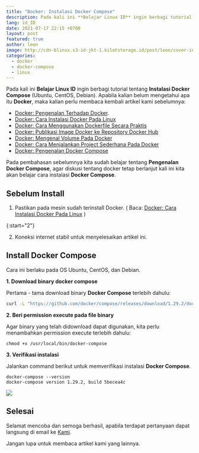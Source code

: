 ```yaml
---
title: "Docker: Instalasi Docker Compose"
description: Pada kali ini **Belajar Linux ID** ingin berbagi tutorial tentang **Instalasi Docker Compose** (Ubuntu, CentOS, Debian). Apabila kalian belum mengetahui apa itu **Docker**, maka kalian perlu membaca kembali artikel kami sebelumnya
lang: id_ID
date: 2021-07-17 22:15 +0700
layout: post
featured: true
author: leon
image: http://cdn-blinux.s3-id-jkt-1.kilatstorage.id/post/leon/cover-install-docker-compose.png
categories:
  - docker
  - docker-compose
  - linux
---
```



Pada kali ini **Belajar Linux ID** ingin berbagi tutorial tentang **Instalasi Docker Compose** (Ubuntu, CentOS, Debian). Apabila kalian belum mengetahui apa itu **Docker**, maka kalian perlu membaca kembali artikel kami sebelumnya:

- [Docker: Pengenalan Terhadap Docker](https://belajarlinux.id/pengenalan-terhadap-docker/).
- [Docker: Cara Instalasi Docker Pada Linux](https://belajarlinux.id/docker-installasi-docker-pada-linux/)
- [Docker: Cara Menggunakan Dockerfile Secara Praktis](https://belajarlinux.id/cara-menggunakan-Dockerfile/)
- [Docker: Publikasi Image Docker ke Repository Docker Hub](https://belajarlinux.id/publikasi-image-docker-ke-repository-docker-hub/)
- [Docker: Mengenal Volume Pada Docker](https://belajarlinux.id/mengenal-volume-pada-docker/)
- [Docker: Cara Menjalankan Project Sederhana Pada Docker](https://belajarlinux.id/menjalankan-project-sederhana-pada-docker/)
- [Docker: Pengenalan Docker Compose](https://belajarlinux.id/docker-pengenalan-docker-compose/)

Pada pembahasan sebelumnya kita sudah belajar tentang **Pengenalan Docker Compose**, agar diskusi tentang docker tetap berlanjut kali ini kita akan belajar cara instalasi **Docker Compose**.

## Sebelum Install

1. Pastikan pada mesin sudah terinstall Docker. ( Baca: [Docker: Cara Instalasi Docker Pada Linux](https://belajarlinux.id/docker-installasi-docker-pada-linux/) )

{:start="2"}

2. Koneksi internet stabil untuk menyelesaikan artikel ini.

## Install Docker Compose 

Cara ini berlaku pada OS Ubuntu, CentOS, dan Debian. 

**1. Download binary docker compose**

Pertama - tama download binary **Docker Compose** terlebih dahulu:

```bash
curl -L "https://github.com/docker/compose/releases/download/1.29.2/docker-compose-$(uname -s)-$(uname -m)" -o /usr/local/bin/docker-compose
```
**2. Beri permission execute pada file binary**

Agar binary yang telah didownload dapat digunakan, kita perlu menambahkan permission execute terlebih dahulu:

```
chmod +x /usr/local/bin/docker-compose
```

**3. Verifikasi instalasi**

Jalankan command berikut untuk memverifikasi instalasi **Docker Compose**.

```
docker-compose --version
docker-compose version 1.29.2, build 5becea4c
```

![](http://cdn-blinux.s3-id-jkt-1.kilatstorage.id/post/leon/docker-compose1.png)

## Selesai
Selamat mencoba dan semoga berhasil, apabila terdapat pertanyaan dapat langsung di email ke [Kami](mailto:tech@belajarlinux.id).

Jangan lupa untuk membaca artikel kami yang lainnya. 
